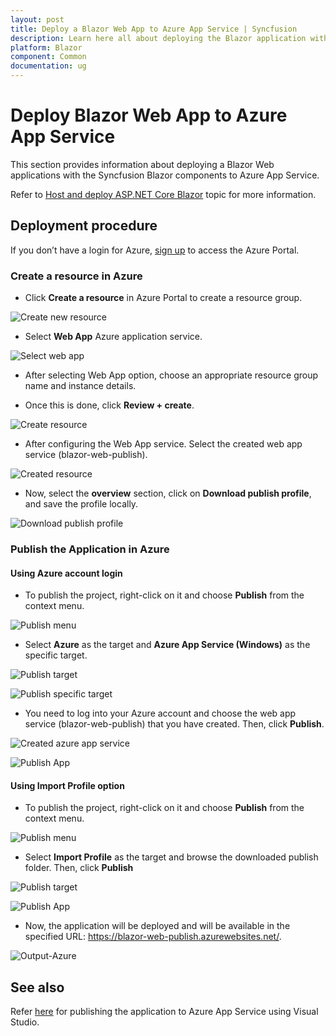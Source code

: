 ```yaml
---
layout: post
title: Deploy a Blazor Web App to Azure App Service | Syncfusion
description: Learn here all about deploying the Blazor application with Syncfusion Blazor Components to Azure App Service.
platform: Blazor
component: Common
documentation: ug
---
```


# Deploy Blazor Web App to Azure App Service

This section provides information about deploying a Blazor Web applications with the Syncfusion Blazor components to Azure App Service.

Refer to [Host and deploy ASP.NET Core Blazor](https://learn.microsoft.com/en-us/aspnet/core/blazor/host-and-deploy/?view=aspnetcore-7.0&tabs=visual-studio) topic for more information.

## Deployment procedure

If you don’t have a login for Azure, [sign up](https://azure.microsoft.com/en-in/free/) to access the Azure Portal.

### Create a resource in Azure

* Click **Create a resource** in Azure Portal to create a resource group.

![Create new resource](./images/create-new-resource.png)

* Select **Web App** Azure application service.

![Select web app](./images/web-app.png)

* After selecting Web App option, choose an appropriate resource group name and instance details.

* Once this is done, click **Review + create**.

![Create resource](./images/create-resource.png)

* After configuring the Web App service. Select the created web app service (blazor-web-publish).

![Created resource](./images/created-resource.png)

* Now, select the **overview** section, click on **Download publish profile**, and save the profile locally.

![Download publish profile](./images/download-publish-profile.png)

### Publish the Application in Azure

#### Using Azure account login

* To publish the project, right-click on it and choose **Publish** from the context menu.

![Publish menu](.images/publish-menu.png)

* Select **Azure** as the target and **Azure App Service (Windows)**  as the specific target.

![Publish target](.images/publish-target.png)

![Publish specific target](.images/publish-specific-target.png)

* You need to log into your Azure account and choose the web app service (blazor-web-publish) that you have created. Then, click **Publish**.

![Created azure app service](.images/created-azure-resource.png)

![Publish App](.images/publish-azure.png)

#### Using Import Profile option

* To publish the project, right-click on it and choose **Publish** from the context menu.

![Publish menu](.images/publish-menu.png)

* Select **Import Profile** as the target and browse the downloaded publish folder. Then, click **Publish**

![Publish target](.images/target-import-profile.png)

![Publish App](.images/publish-azure.png)

* Now, the application will be deployed and will be available in the specified URL: https://blazor-web-publish.azurewebsites.net/.

![Output-Azure](.images/output-azure.png)

## See also

Refer [here](https://learn.microsoft.com/en-us/azure/app-service/quickstart-dotnetcore?tabs=net70&pivots=development-environment-vs#publish-your-web-app) for publishing the application to Azure App Service using Visual Studio.